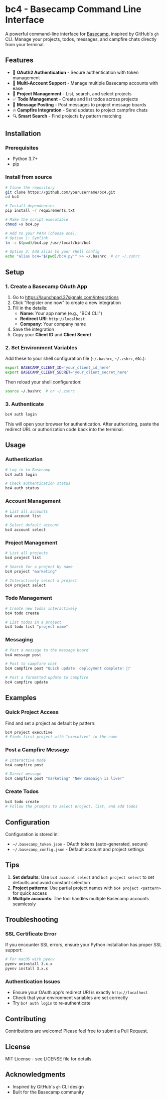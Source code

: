 # bc4 - Basecamp Command Line Interface

A powerful command-line interface for [Basecamp](https://basecamp.com/), inspired by GitHub's `gh` CLI. Manage your projects, todos, messages, and campfire chats directly from your terminal.

## Features

- 🔐 **OAuth2 Authentication** - Secure authentication with token management
- 👥 **Multi-Account Support** - Manage multiple Basecamp accounts with ease
- 📁 **Project Management** - List, search, and select projects
- ✅ **Todo Management** - Create and list todos across projects
- 💬 **Message Posting** - Post messages to project message boards
- 🔥 **Campfire Integration** - Send updates to project campfire chats
- 🔍 **Smart Search** - Find projects by pattern matching

## Installation

### Prerequisites

- Python 3.7+
- pip

### Install from source

```bash
# Clone the repository
git clone https://github.com/yourusername/bc4.git
cd bc4

# Install dependencies
pip install -r requirements.txt

# Make the script executable
chmod +x bc4.py

# Add to your PATH (choose one):
# Option 1: Symlink
ln -s $(pwd)/bc4.py /usr/local/bin/bc4

# Option 2: Add alias to your shell config
echo "alias bc4='$(pwd)/bc4.py'" >> ~/.bashrc  # or ~/.zshrc
```

## Setup

### 1. Create a Basecamp OAuth App

1. Go to https://launchpad.37signals.com/integrations
2. Click "Register one now" to create a new integration
3. Fill in the details:
   - **Name**: Your app name (e.g., "BC4 CLI")
   - **Redirect URI**: `http://localhost`
   - **Company**: Your company name
4. Save the integration
5. Copy your **Client ID** and **Client Secret**

### 2. Set Environment Variables

Add these to your shell configuration file (`~/.bashrc`, `~/.zshrc`, etc.):

```bash
export BASECAMP_CLIENT_ID='your_client_id_here'
export BASECAMP_CLIENT_SECRET='your_client_secret_here'
```

Then reload your shell configuration:
```bash
source ~/.bashrc  # or ~/.zshrc
```

### 3. Authenticate

```bash
bc4 auth login
```

This will open your browser for authentication. After authorizing, paste the redirect URL or authorization code back into the terminal.

## Usage

### Authentication

```bash
# Log in to Basecamp
bc4 auth login

# Check authentication status
bc4 auth status
```

### Account Management

```bash
# List all accounts
bc4 account list

# Select default account
bc4 account select
```

### Project Management

```bash
# List all projects
bc4 project list

# Search for a project by name
bc4 project "marketing"

# Interactively select a project
bc4 project select
```

### Todo Management

```bash
# Create new todos interactively
bc4 todo create

# List todos in a project
bc4 todo list "project name"
```

### Messaging

```bash
# Post a message to the message board
bc4 message post

# Post to campfire chat
bc4 campfire post "Quick update: deployment complete! 🚀"

# Post a formatted update to campfire
bc4 campfire update
```

## Examples

### Quick Project Access

Find and set a project as default by pattern:
```bash
bc4 project executive
# Finds first project with "executive" in the name
```

### Post a Campfire Message

```bash
# Interactive mode
bc4 campfire post

# Direct message
bc4 campfire post "marketing" "New campaign is live!"
```

### Create Todos

```bash
bc4 todo create
# Follow the prompts to select project, list, and add todos
```

## Configuration

Configuration is stored in:
- `~/.basecamp_token.json` - OAuth tokens (auto-generated, secure)
- `~/.basecamp_config.json` - Default account and project settings

## Tips

1. **Set defaults**: Use `bc4 account select` and `bc4 project select` to set defaults and avoid constant selection
2. **Project patterns**: Use partial project names with `bc4 project <pattern>` for quick access
3. **Multiple accounts**: The tool handles multiple Basecamp accounts seamlessly

## Troubleshooting

### SSL Certificate Error

If you encounter SSL errors, ensure your Python installation has proper SSL support:
```bash
# For macOS with pyenv
pyenv uninstall 3.x.x
pyenv install 3.x.x
```

### Authentication Issues

- Ensure your OAuth app's redirect URI is exactly `http://localhost`
- Check that your environment variables are set correctly
- Try `bc4 auth login` to re-authenticate

## Contributing

Contributions are welcome! Please feel free to submit a Pull Request.

## License

MIT License - see LICENSE file for details.

## Acknowledgments

- Inspired by GitHub's `gh` CLI design
- Built for the Basecamp community